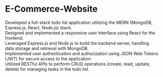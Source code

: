 # E-Commerce-Website

Developed a full-stack todo list application utilizing the MERN (MongoDB, Express.js, React, Node.js) stack.  
Designed and implemented a responsive user interface using React for the frontend.  
Leveraged Express.js and Node.js to build the backend server, handling data storage and retrieval with MongoDB.  
Implemented user authentication and authorization using JSON Web Tokens (JWT) for secure access to the application.  
Utilized RESTful APIs to perform CRUD operations (create, read, update, delete) for managing tasks in the todo list.  
